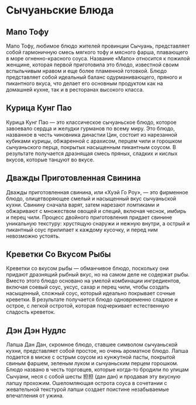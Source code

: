 # Сычуаньские Блюда

## Мапо Тофу

Мапо Тофу, любимое блюдо жителей провинции Сычуань, представляет собой гармоничную смесь мягкого тофу и мясного фарша, плавающего в море огненно-красного соуса. Название «Мапо» относится к пожилой женщине, которая первой приготовила это блюдо, известной своим вспыльчивым нравом и еще более пламенной готовкой. Блюдо представляет собой идеальный баланс одурманивающего, пряного и пикантного вкуса, что делает его основным продуктом как на домашней кухне, так и в ресторанах высокого класса.

## Курица Кунг Пао

Курица Кунг Пао — это классическое сычуаньское блюдо, которое завоевало сердца и желудки гурманов по всему миру. Это блюдо, названное в честь чиновника династии Цин, состоит из нарезанной кубиками курицы, обжаренной с арахисом, перцем чили и горошком сычуаньского перца, покрытых насыщенным пикантным соусом. В результате получается дразнящая смесь пряных, сладких и кислых вкусов, которые танцуют во вкусе.

## Дважды Приготовленная Свинина

Дважды приготовленная свинина, или «Хуэй Го Роу», — это фирменное блюдо, олицетворяющее смелый и насыщенный вкус сычуаньской кухни. Свинину сначала варят, затем нарезают ломтиками и обжаривают с множеством овощей и специй, включая чеснок, имбирь и перец чили. Процесс двойного приготовления придает свинине уникальную текстуру: хрустящую снаружи и нежную внутри, а острый и пикантный соус прилипает к каждому кусочку, и перед ним невозможно устоять.

## Креветки Со Вкусом Рыбы

Креветки со вкусом рыбы — обманчивое блюдо, поскольку они придают дразнящий рыбный вкус, но на самом деле не содержат рыбы. Вместо этого блюдо основано на умелой комбинации ингредиентов, включая соевый соус, уксус, сахар и перец чили, чтобы создать насыщенный, сложный соус, который идеально покрывает сочные креветки. В результате получается блюдо одновременно сладкое и острое, с легкой остротой, которая подчеркивает естественную сладость креветок.

## Дэн Дэн Нудлс

Лапша Дан Дан, скромное блюдо, ставшее символом сычуаньской кухни, представляет собой простое, но очень ароматное блюдо. Лапша подается в миске с острым соусом из кунжутной пасты, покрытой свиным фаршем, зеленым луком и сычуаньским перцем горошком. Блюдо названо в честь торговцев, которые когда-то бродили по улицам Сычуани, неся с собой шесты 担担 (дан дан) и продавая эту вкусную лапшу прохожим. Ошеломляющая острота соуса в сочетании с жевательной текстурой лапши создает поистине незабываемые впечатления от ужина.